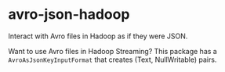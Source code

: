 # avro-json-hadoop
Interact with Avro files in Hadoop as if they were JSON.

Want to use Avro files in Hadoop Streaming?  This package has a `AvroAsJsonKeyInputFormat` that creates (Text, NullWritable) pairs.
